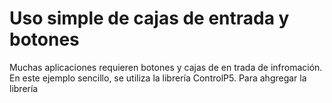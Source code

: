 # Uso simple de cajas de entrada y botones

Muchas aplicaciones requieren botones y cajas de en trada de infromación. En este ejemplo sencillo, se utiliza la librería ControlP5. Para ahgregar la librería
